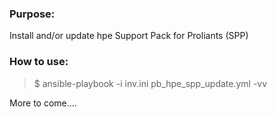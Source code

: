 
### Purpose:

Install and/or update hpe Support Pack for Proliants (SPP)

### How to use:

> $ ansible-playbook -i inv.ini pb_hpe_spp_update.yml -vv

More to come....

